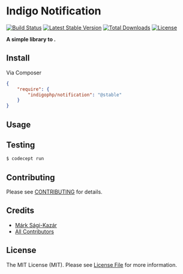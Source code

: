# Indigo Notification

[![Build Status](https://travis-ci.org/indigophp/notification.svg?branch=develop)](https://travis-ci.org/indigophp/notification)
[![Latest Stable Version](https://poser.pugx.org/indigophp/notification/v/stable.png)](https://packagist.org/packages/indigophp/notification)
[![Total Downloads](https://poser.pugx.org/indigophp/notification/downloads.png)](https://packagist.org/packages/indigophp/notification)
[![License](https://poser.pugx.org/indigophp/notification/license.png)](https://packagist.org/packages/indigophp/notification)

**A simple library to .**


## Install

Via Composer

``` json
{
    "require": {
        "indigophp/notification": "@stable"
    }
}
```


## Usage


## Testing

``` bash
$ codecept run
```


## Contributing

Please see [CONTRIBUTING](https://github.com/indigophp/notification/blob/develop/CONTRIBUTING.md) for details.


## Credits

- [Márk Sági-Kazár](https://github.com/sagikazarmark)
- [All Contributors](https://github.com/indigophp/notification/contributors)


## License

The MIT License (MIT). Please see [License File](https://github.com/indigophp/notification/blob/develop/LICENSE) for more information.
